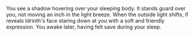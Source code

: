 You see a shadow hovering over your sleeping body. It stands guard over you, not moving an inch in the light breeze. When the outside light shifts, if reveals Idrinth's face staring down at you with a soft and friendly expression. You awake later, having felt save during your sleep.
